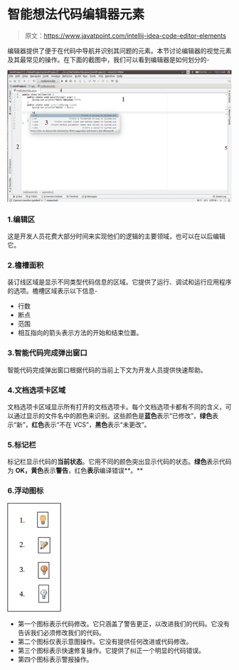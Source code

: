 # 智能想法代码编辑器元素

> 原文：<https://www.javatpoint.com/intellij-idea-code-editor-elements>

编辑器提供了便于在代码中导航并识别其问题的元素。本节讨论编辑器的视觉元素及其最常见的操作。在下面的截图中，我们可以看到编辑器是如何划分的-

![IntelliJ IDEA Code Editor Elements](img/fc4ef6062958d17ce04d68dd6d45aec6.png)

### 1.编辑区

这是开发人员花费大部分时间来实现他们的逻辑的主要领域，也可以在以后编辑它。

### 2.檐槽面积

装订线区域是显示不同类型代码信息的区域。它提供了运行、调试和运行应用程序的选项。檐槽区域表示以下信息-

*   行数
*   断点
*   范围
*   相互指向的箭头表示方法的开始和结束位置。

### 3.智能代码完成弹出窗口

智能代码完成弹出窗口根据代码的当前上下文为开发人员提供快速帮助。

### 4.文档选项卡区域

文档选项卡区域显示所有打开的文档选项卡。每个文档选项卡都有不同的含义，可以通过显示的文件名中的颜色来识别。这些颜色是**蓝色**表示“已修改”，**绿色**表示“新”，**红色**表示“不在 VCS”，**黑色**表示“未更改”。

### 5.标记栏

标记栏显示代码的**当前状态**。它用不同的颜色突出显示代码的状态。**绿色**表示代码为 **OK，黄色**表示**警告**，红色**表示**编译错误**。**

### 6.浮动图标

![IntelliJ IDEA Code Editor Elements](img/99915524f2298416a8bcf0d50ac9cd93.png)

*   第一个图标表示代码修改。它只涵盖了警告更正，以改进我们的代码。它没有告诉我们必须修改我们的代码。
*   第二个图标仅表示意图操作。它没有提供任何改进或代码修改。
*   第三个图标表示快速修复操作。它提供了纠正一个明显的代码错误。
*   第四个图标表示警报操作。